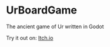 # UrBoardGame
 The ancient game of Ur written in Godot

Try it out on: [Itch.io](https://itsnorin.itch.io/game-of-ur)

